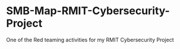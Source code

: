 # SMB-Map-RMIT-Cybersecurity-Project
One of the Red teaming activities for my RMIT Cybersecurity Project
